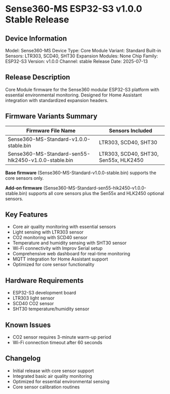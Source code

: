 # Sense360-MS ESP32-S3 v1.0.0 Stable Release

## Device Information
Model: Sense360-MS
Device Type: Core Module
Variant: Standard
Built-in Sensors: LTR303, SCD40, SHT30
Expansion Modules: None
Chip Family: ESP32-S3
Version: v1.0.0
Channel: stable
Release Date: 2025-07-13

## Release Description
Core Module firmware for the Sense360 modular ESP32-S3 platform with essential environmental monitoring. Designed for Home Assistant integration with standardized expansion headers.

## Firmware Variants Summary

| Firmware File Name | Sensors Included |
|---------------------|------------------|
| Sense360-MS-Standard-v1.0.0-stable.bin | LTR303, SCD40, SHT30 |
| Sense360-MS-Standard-sen55-hlk2450-v1.0.0-stable.bin | LTR303, SCD40, SHT30, Sen55x, HLK2450 |

**Base firmware** (Sense360-MS-Standard-v1.0.0-stable.bin) supports the core sensors only.

**Add-on firmware** (Sense360-MS-Standard-sen55-hlk2450-v1.0.0-stable.bin) supports all core sensors plus the Sen55x and HLK2450 optional sensors.

## Key Features
- Core air quality monitoring with essential sensors
- Light sensing with LTR303 sensor
- CO2 monitoring with SCD40 sensor
- Temperature and humidity sensing with SHT30 sensor
- Wi-Fi connectivity with Improv Serial setup
- Comprehensive web dashboard for real-time monitoring
- MQTT integration for Home Assistant support
- Optimized for core sensor functionality

## Hardware Requirements
- ESP32-S3 development board
- LTR303 light sensor
- SCD40 CO2 sensor
- SHT30 temperature/humidity sensor

## Known Issues
- CO2 sensor requires 3-minute warm-up period
- Wi-Fi connection timeout after 60 seconds

## Changelog
- Initial release with core sensor support
- Integrated basic air quality monitoring
- Optimized for essential environmental sensing
- Core sensor calibration routines